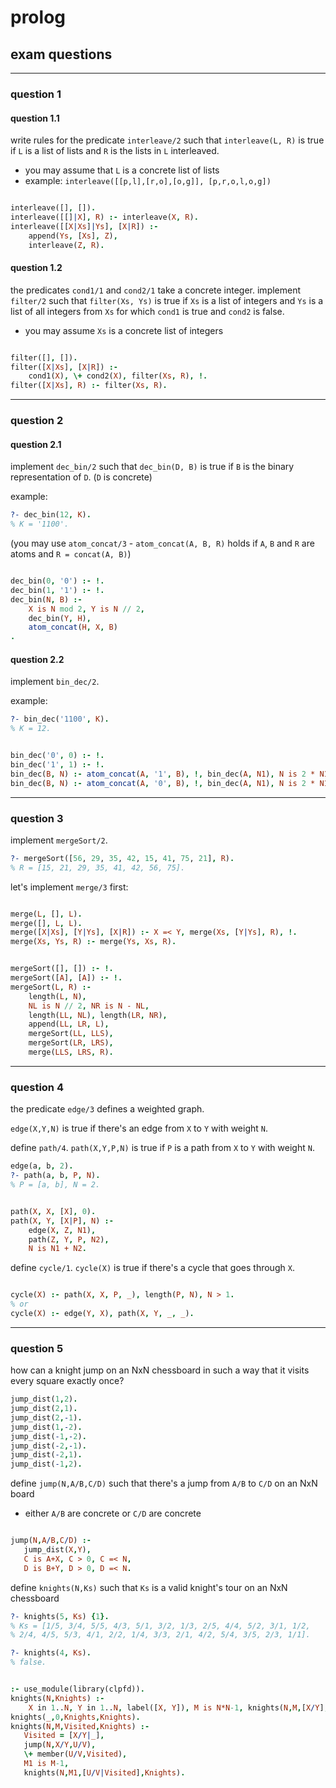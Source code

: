 # prolog

## exam questions

---

### question 1

<!--vert-->

#### question 1.1

write rules for the predicate `interleave/2` such that `interleave(L, R)` is true if `L` is a list of lists and `R` is the lists in `L` interleaved.

* you may assume that `L` is a concrete list of lists
* example: `interleave([[p,l],[r,o],[o,g]], [p,r,o,l,o,g])`

<!--vert-->

```prolog
```
<!-- .element: data-thebe-executable-prolog data-language="text/x-prolog" -->

<!--vert-->

```prolog
interleave([], []).
interleave([[]|X], R) :- interleave(X, R).
interleave([[X|Xs]|Ys], [X|R]) :-
    append(Ys, [Xs], Z),
    interleave(Z, R).
```
<!-- .element: data-thebe-executable-prolog data-language="text/x-prolog" -->

<!--vert-->

#### question 1.2

the predicates `cond1/1` and `cond2/1` take a concrete integer. implement `filter/2` such that `filter(Xs, Ys)` is true if `Xs` is a list of integers and `Ys` is a list of all integers from `Xs` for which `cond1` is true and `cond2` is false.

* you may assume `Xs` is a concrete list of integers

<!--vert-->

```prolog
```
<!-- .element: data-thebe-executable-prolog data-language="text/x-prolog" -->

<!--vert-->

```prolog
filter([], []).
filter([X|Xs], [X|R]) :-
    cond1(X), \+ cond2(X), filter(Xs, R), !.
filter([X|Xs], R) :- filter(Xs, R).
```
<!-- .element: data-thebe-executable-prolog data-language="text/x-prolog" -->

---

### question 2

<!--vert-->

#### question 2.1

implement `dec_bin/2` such that `dec_bin(D, B)` is true if `B` is the binary representation of `D`. (`D` is concrete)

example:

```prolog
?- dec_bin(12, K).
% K = '1100'.
```
<!-- .element: data-thebe-executable-prolog data-language="text/x-prolog" -->

(you may use `atom_concat/3` - `atom_concat(A, B, R)` holds if `A`, `B` and `R` are atoms and `R = concat(A, B)`)

<!--vert-->

```prolog
```
<!-- .element: data-thebe-executable-prolog data-language="text/x-prolog" -->

<!--vert-->

```prolog
dec_bin(0, '0') :- !.
dec_bin(1, '1') :- !.
dec_bin(N, B) :-
    X is N mod 2, Y is N // 2,
    dec_bin(Y, H),
    atom_concat(H, X, B)
.
```
<!-- .element: data-thebe-executable-prolog data-language="text/x-prolog" -->

<!--vert-->

#### question 2.2

implement `bin_dec/2`.

example:

```prolog
?- bin_dec('1100', K).
% K = 12.
```
<!-- .element: data-thebe-executable-prolog data-language="text/x-prolog" -->

<!--vert-->

```prolog
```
<!-- .element: data-thebe-executable-prolog data-language="text/x-prolog" -->

<!--vert-->

```prolog
bin_dec('0', 0) :- !.
bin_dec('1', 1) :- !.
bin_dec(B, N) :- atom_concat(A, '1', B), !, bin_dec(A, N1), N is 2 * N1 + 1.
bin_dec(B, N) :- atom_concat(A, '0', B), !, bin_dec(A, N1), N is 2 * N1.
```
<!-- .element: data-thebe-executable-prolog data-language="text/x-prolog" -->

---

### question 3

implement `mergeSort/2`.

```prolog
?- mergeSort([56, 29, 35, 42, 15, 41, 75, 21], R).
% R = [15, 21, 29, 35, 41, 42, 56, 75].
```
<!-- .element: data-thebe-executable-prolog data-language="text/x-prolog" -->

<!--vert-->

let's implement `merge/3` first:

```prolog
```
<!-- .element: data-thebe-executable-prolog data-language="text/x-prolog" -->

<!--vert-->

```prolog
merge(L, [], L).
merge([], L, L).
merge([X|Xs], [Y|Ys], [X|R]) :- X =< Y, merge(Xs, [Y|Ys], R), !.
merge(Xs, Ys, R) :- merge(Ys, Xs, R).
```
<!-- .element: data-thebe-executable-prolog data-language="text/x-prolog" -->

<!--vert-->

```prolog
```
<!-- .element: data-thebe-executable-prolog data-language="text/x-prolog" -->

<!--vert-->

```prolog
mergeSort([], []) :- !.
mergeSort([A], [A]) :- !.
mergeSort(L, R) :-
    length(L, N),
    NL is N // 2, NR is N - NL,
    length(LL, NL), length(LR, NR),
    append(LL, LR, L),
    mergeSort(LL, LLS),
    mergeSort(LR, LRS),
    merge(LLS, LRS, R).
```
<!-- .element: data-thebe-executable-prolog data-language="text/x-prolog" -->

---

### question 4

the predicate `edge/3` defines a weighted graph.

`edge(X,Y,N)` is true if there's an edge from `X` to `Y` with weight `N`.

define `path/4`. `path(X,Y,P,N)` is true if `P` is a path from `X` to `Y` with weight `N`.

```prolog
edge(a, b, 2).
?- path(a, b, P, N).
% P = [a, b], N = 2.
```
<!-- .element: data-thebe-executable-prolog data-language="text/x-prolog" -->

<!--vert-->

```prolog
```
<!-- .element: data-thebe-executable-prolog data-language="text/x-prolog" -->

<!--vert-->

```prolog
path(X, X, [X], 0).
path(X, Y, [X|P], N) :-
    edge(X, Z, N1),
    path(Z, Y, P, N2),
    N is N1 + N2.
```
<!-- .element: data-thebe-executable-prolog data-language="text/x-prolog" -->

<!--vert-->

define `cycle/1`. `cycle(X)` is true if there's a cycle that goes through `X`.

```prolog
```
<!-- .element: data-thebe-executable-prolog data-language="text/x-prolog" -->

<!--vert-->

```prolog
cycle(X) :- path(X, X, P, _), length(P, N), N > 1.
% or
cycle(X) :- edge(Y, X), path(X, Y, _, _).
```
<!-- .element: data-thebe-executable-prolog data-language="text/x-prolog" -->

---

### question 5

how can a knight jump on an NxN chessboard in such a way that it visits every square exactly once?

<!--vert-->

```prolog
jump_dist(1,2).
jump_dist(2,1).
jump_dist(2,-1).
jump_dist(1,-2).
jump_dist(-1,-2).
jump_dist(-2,-1).
jump_dist(-2,1).
jump_dist(-1,2).
```
<!-- .element: data-thebe-executable-prolog data-language="text/x-prolog" -->

<!--vert-->

define `jump(N,A/B,C/D)` such that there's a jump from `A/B` to `C/D` on an NxN board

* either `A/B` are concrete or `C/D` are concrete

```prolog
```
<!-- .element: data-thebe-executable-prolog data-language="text/x-prolog" -->

<!--vert-->

```prolog
jump(N,A/B,C/D) :- 
   jump_dist(X,Y), 
   C is A+X, C > 0, C =< N,
   D is B+Y, D > 0, D =< N.
```
<!-- .element: data-thebe-executable-prolog data-language="text/x-prolog" -->

<!--vert-->

define `knights(N,Ks)` such that `Ks` is a valid knight's tour on an NxN chessboard

```prolog
?- knights(5, Ks) {1}.
% Ks = [1/5, 3/4, 5/5, 4/3, 5/1, 3/2, 1/3, 2/5, 4/4, 5/2, 3/1, 1/2,
% 2/4, 4/5, 5/3, 4/1, 2/2, 1/4, 3/3, 2/1, 4/2, 5/4, 3/5, 2/3, 1/1].

?- knights(4, Ks).
% false.
```
<!-- .element: data-thebe-executable-prolog data-language="text/x-prolog" -->

<!--vert-->

```prolog
```
<!-- .element: data-thebe-executable-prolog data-language="text/x-prolog" -->

<!--vert-->

```prolog
:- use_module(library(clpfd)).
knights(N,Knights) :-
    X in 1..N, Y in 1..N, label([X, Y]), M is N*N-1, knights(N,M,[X/Y],Knights).
knights(_,0,Knights,Knights).
knights(N,M,Visited,Knights) :-
   Visited = [X/Y|_],
   jump(N,X/Y,U/V),
   \+ member(U/V,Visited),
   M1 is M-1,
   knights(N,M1,[U/V|Visited],Knights).
```
<!-- .element: data-thebe-executable-prolog data-language="text/x-prolog" -->
